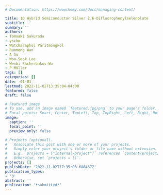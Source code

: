 ```yaml
---
# Documentation: https://wowchemy.com/docs/managing-content/

title: 1D Hybrid Semiconductor Silver 2,6-Difluorophenylselenolate
subtitle: ''
summary: ''
authors:
- Tomoaki Sakurada
- yscho
- Watcharaphol Paritmongkol
- Ruomeng Wan
- A Su
- Woo-Seok Lee
- Wenbi Shcherbakov-Wu
- P Müller
tags: []
categories: []
date: -01-01
lastmod: 2022-11-02T13:35:04-04:00
featured: false
draft: false

# Featured image
# To use, add an image named `featured.jpg/png` to your page's folder.
# Focal points: Smart, Center, TopLeft, Top, TopRight, Left, Right, BottomLeft, Bottom, BottomRight.
image:
  caption: ''
  focal_point: ''
  preview_only: false

# Projects (optional).
#   Associate this post with one or more of your projects.
#   Simply enter your project's folder or file name without extension.
#   E.g. `projects = ["internal-project"]` references `content/project/deep-learning/index.md`.
#   Otherwise, set `projects = []`.
projects: []
publishDate: '2022-11-02T17:35:03.688457Z'
publication_types:
- '3'
abstract: ''
publication: '*submitted*'
---
```

